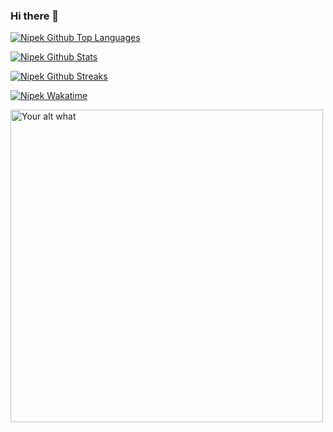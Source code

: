 ### Hi there 👋



[![Nipek Github Top Languages](https://github-readme-stats.vercel.app/api/top-langs/?username=nipek&layout=compact)](https://nipek.github.io)

[![Nipek Github Stats](https://github-readme-stats.vercel.app/api?username=nipek&show_icons=true&count_private=true&title_color=eb1b0c&icon_color=eb1b0c&include_all_commits=true)](https://nipek.github.io)

[![Nipek Github Streaks](https://github-readme-streak-stats.herokuapp.com?user=nipek&theme=buefy-dark&hide_border=true)](https://nipek.github.io)

[![Nipek Wakatime](https://github-readme-stats.vercel.app/api/wakatime?username=nipek&layout=compact)](https://nipek.github.io)


[<img src="https://readme-spotify-status-6h2ta9hvf-olanipekunifeoluwao.vercel.app/" alt="Your alt what" width="500" />](https://nipek.github.io)




<!--
**nipek/nipek** is a ✨ _special_ ✨ repository because its `README.md` (this file) appears on your GitHub profile.

Here are some ideas to get you started:

- 🔭 I’m currently working on ...
- 🌱 I’m currently learning ...
- 👯 I’m looking to collaborate on ...
- 🤔 I’m looking for help with ...
- 💬 Ask me about ...
- 📫 How to reach me: ...
- 😄 Pronouns: ...
- ⚡ Fun fact: ...
-->
